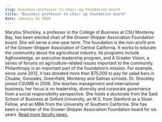 ```yaml
---
slug: business-professor-to-chair-ag-foundation-board
title: "Business professor to chair ag foundation board"
date: January 01 2020
---
```


 
<p>
  Marylou Shockley, a professor in the College of Business at CSU Monterey Bay,
  has been elected chair of the Grower-Shipper Association Foundation board. She
  will serve a one-year term. The foundation is the non-profit arm of the
  Grower-Shipper Association of Central California. It works to educate the
  community about the agricultural industry. Its programs include AgKnowledge,
  an executive leadership program, and A Greater Vision, a series of forums on
  agriculture-related issues important to the community. Philanthropy is an
  important part of the foundation’s mission. For example, since June 2012, it
  has donated more than $75,000 to pay for salad bars in Chualar, Gonzales,
  Greenfield, Monterey and Salinas schools. Dr. Shockley joined CSUMB in 2006.
  She teaches management and international business; her focus is on leadership,
  diversity and corporate governance from a social responsibility perspective.
  She holds a doctorate from the Said School of Business at Oxford University,
  an M.S. from Stanford as a Sloan Fellow, and an MBA from the University of
  Southern California. She has been a member of the Grower-Shipper Association
  Foundation board for six years.
  <a href="https://news.csumb.edu/news/2012/nov/25/faculty-highlights"
    >Read more faculty news.</a
  >
</p>
 
